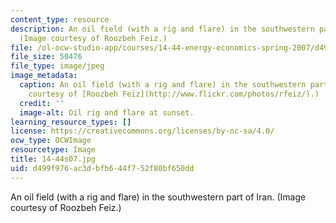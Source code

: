 ```yaml
---
content_type: resource
description: An oil field (with a rig and flare) in the southwestern part of Iran.
  (Image courtesy of Roozbeh Feiz.)
file: /ol-ocw-studio-app/courses/14-44-energy-economics-spring-2007/d499f976ac3dbfb644f752f80bf650dd_14-44s07.jpg
file_size: 50476
file_type: image/jpeg
image_metadata:
  caption: An oil field (with a rig and flare) in the southwestern part of Iran. (Image
    courtesy of [Roozbeh Feiz](http://www.flickr.com/photos/rfeiz/).)
  credit: ''
  image-alt: Oil rig and flare at sunset.
learning_resource_types: []
license: https://creativecommons.org/licenses/by-nc-sa/4.0/
ocw_type: OCWImage
resourcetype: Image
title: 14-44s07.jpg
uid: d499f976-ac3d-bfb6-44f7-52f80bf650dd
---
```

An oil field (with a rig and flare) in the southwestern part of Iran. (Image courtesy of Roozbeh Feiz.)